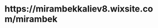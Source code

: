 <!DOCTYPE html>
<html lang="en">
<head>
    <meta charset="UTF-8">
    <meta name="viewport" content="width=device-width, initial-scale=1.0">
    <title>Открыть сайт Wix</title>
</head>
<body>
    <h1>https://mirambekkaliev8.wixsite.com/mirambek</h1>
    <a href="https://mirambekkaliev8.wixsite.com/mirambek" target="_blank"></a>
</body>
</html>
